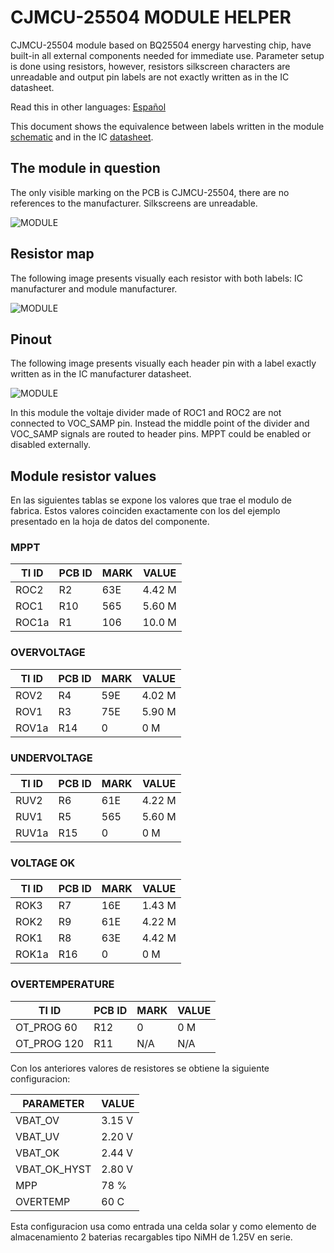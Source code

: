 # CJMCU-25504 MODULE HELPER

CJMCU-25504 module based on BQ25504 energy harvesting chip, have built-in all external components needed for immediate use. Parameter setup is done using resistors, however, resistors silkscreen characters are unreadable and output pin labels are not exactly written as in the IC datasheet.

Read this in other languages: [Español](/assets/markdown/README.es.md)

This document shows the equivalence between labels written in the module [schematic](/assets/pdf/CJMCU-25504-SCHEMATIC.pdf) and in the IC [datasheet](/assets/pdf/bq25504.pdf).

## The module in question

The only visible marking on the PCB is CJMCU-25504, there are no references to the manufacturer. Silkscreens are unreadable.

![MODULE](/assets/img/CJMCU-25504-MODULE.png)

## Resistor map

The following image presents visually each resistor with both labels: IC manufacturer and module manufacturer.

![MODULE](/assets/img/CJMCU-25504-RESISTORS.svg)

## Pinout

The following image presents visually each header pin with a label exactly written as in the IC manufacturer datasheet.

![MODULE](/assets/img/CJMCU-25504-PINOUT.svg)

In this module the voltaje divider made of ROC1 and ROC2 are not connected to VOC_SAMP pin. Instead the middle point of the divider and VOC_SAMP signals are routed to header pins. MPPT could be enabled or disabled externally.

## Module resistor values
En las siguientes tablas se expone los valores que trae el modulo de fabrica. Estos valores coinciden exactamente con los del ejemplo presentado en la hoja de datos del componente. 

### MPPT

| TI ID | PCB ID | MARK | VALUE  |
|-------|--------|------|--------|
| ROC2  |  R2    | 63E  | 4.42 M |
| ROC1  |  R10   | 565  | 5.60 M |
| ROC1a |  R1    | 106  | 10.0 M |

### OVERVOLTAGE

| TI ID | PCB ID | MARK | VALUE  |
|-------|--------|------|--------|
| ROV2  |  R4    | 59E  | 4.02 M |
| ROV1  |  R3    | 75E  | 5.90 M |
| ROV1a |  R14   | 0    |    0 M |

### UNDERVOLTAGE

| TI ID | PCB ID | MARK | VALUE  |
|-------|--------|------|--------|
| RUV2  |  R6    | 61E  | 4.22 M |
| RUV1  |  R5    | 565  | 5.60 M |
| RUV1a |  R15   | 0    |    0 M |

### VOLTAGE OK

| TI ID | PCB ID | MARK | VALUE  |
|-------|--------|------|--------|
| ROK3  |  R7    | 16E  | 1.43 M |
| ROK2  |  R9    | 61E  | 4.22 M |
| ROK1  |  R8    | 63E  | 4.42 M |
| ROK1a |  R16   | 0    |    0 M |

### OVERTEMPERATURE

| TI ID       | PCB ID | MARK | VALUE |
|-------------|--------|------|-------|
| OT_PROG 60  |  R12   | 0    |   0 M |
| OT_PROG 120 |  R11   | N/A  |   N/A |



Con los anteriores valores de resistores se obtiene la siguiente configuracion:

| PARAMETER      | VALUE |
|----------------|-------|
| VBAT_OV        | 3.15 V|
| VBAT_UV        | 2.20 V|
| VBAT_OK        | 2.44 V|
| VBAT_OK_HYST   | 2.80 V|
| MPP            | 78 %  |
| OVERTEMP       | 60 C  |


Esta configuracion usa como entrada una celda solar y como elemento de almacenamiento 2 baterias recargables tipo NiMH de 1.25V  en serie.

